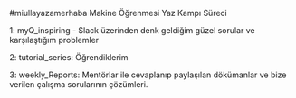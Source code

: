 #miullayazamerhaba Makine Öğrenmesi Yaz Kampı Süreci

1: myQ_inspiring - Slack üzerinden denk geldiğim güzel sorular ve karşılaştığım problemler

2: tutorial_series: Öğrendiklerim

3: weekly_Reports: Mentörlar ile cevaplanıp paylaşılan dökümanlar ve bize verilen çalışma sorularının çözümleri.
